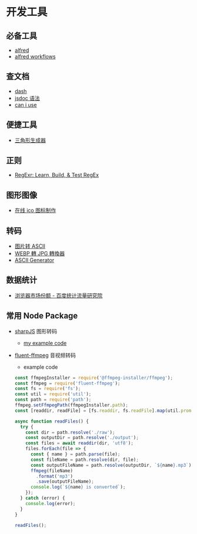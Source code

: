# 开发工具

## 必备工具

- [alfred](https://www.alfredapp.com/)
- [alfred workflows](http://www.alfredworkflow.com/)

## 查文档

- [dash](https://www.dash.org/)
- [jsdoc 语法](http://www.css88.com/doc/jsdoc/about-namepaths.html)
- [can i use](https://caniuse.com/)

## 便捷工具

- [三角形生成器](http://tool.uis.cc/sjmaker/)

## 正则

- [RegExr: Learn, Build, & Test RegEx](http://regexr.com/)

## 图形图像

- [在线 ico 图标制作](http://www.ico.la/)

## 转码

- [图片转 ASCII](http://www.text-image.com/convert/)
- [WEBP 轉 JPG 轉換器](https://convertio.co/zh/webp-jpg/)
- [ASCII Generator](http://www.network-science.de/ascii/)

## 数据统计

- [浏览器市场份额 - 百度统计流量研究院](http://tongji.baidu.com/data/browser)

## 常用 Node Package

- [sharpJS](https://github.com/lovell/sharp) 图形转码
  - [my example code](https://github.com/lcc19941214/sharp-image)
- [fluent-ffmpeg](https://github.com/fluent-ffmpeg/node-fluent-ffmpeg) 音视频转码

  - example code

  ```javascript
  const ffmpegInstaller = require('@ffmpeg-installer/ffmpeg');
  const ffmpeg = require('fluent-ffmpeg');
  const fs = require('fs');
  const util = require('util');
  const path = require('path');
  ffmpeg.setFfmpegPath(ffmpegInstaller.path);
  const [readdir, readFile] = [fs.readdir, fs.readFile].map(util.promisify);

  async function readFiles() {
    try {
      const dir = path.resolve('./raw');
      const outputDir = path.resolve('./output');
      const files = await readdir(dir, 'utf8');
      files.forEach(file => {
        const { name } = path.parse(file);
        const fileName = path.resolve(dir, file);
        const outputFileName = path.resolve(outputDir, `${name}.mp3`);
        ffmpeg(fileName)
          .format('mp3')
          .save(outputFileName);
        console.log(`${name} is converted`);
      });
    } catch (error) {
      console.log(error);
    }
  }

  readFiles();
  ```
